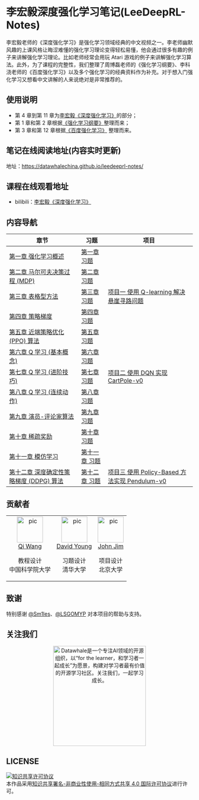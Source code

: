 # 李宏毅深度强化学习笔记(LeeDeepRL-Notes)
李宏毅老师的《深度强化学习》是强化学习领域经典的中文视频之一。李老师幽默风趣的上课风格让晦涩难懂的强化学习理论变得轻松易懂，他会通过很多有趣的例子来讲解强化学习理论。比如老师经常会用玩 Atari 游戏的例子来讲解强化学习算法。此外，为了课程的完整性，我们整理了周博磊老师的《强化学习纲要》、李科浇老师的《百度强化学习》以及多个强化学习的经典资料作为补充。对于想入门强化学习又想看中文讲解的人来说绝对是非常推荐的。

## 使用说明
* 第 4 章到第 11 章为[李宏毅《深度强化学习》](http://speech.ee.ntu.edu.tw/~tlkagk/courses_MLDS18.html)的部分；
* 第 1 章和第 2 章根据[《强化学习纲要》](https://github.com/zhoubolei/introRL)整理而来；
* 第 3 章和第 12 章根据[《百度强化学习》](https://aistudio.baidu.com/aistudio/education/group/info/1335) 整理而来。

## 笔记在线阅读地址(内容实时更新)
地址：https://datawhalechina.github.io/leedeeprl-notes/

## 课程在线观看地址
- bilibili：[李宏毅《深度强化学习》](https://www.bilibili.com/video/BV1MW411w79n)

## 内容导航
| 章节                                                         | 习题                                                         | 项目                                                         |
| ------------------------------------------------------------ | ------------------------------------------------------------ | ------------------------------------------------------------ |
| [第一章 强化学习概述](https://datawhalechina.github.io/leedeeprl-notes/#/chapter1/chapter1) | [第一章 习题](https://datawhalechina.github.io/leedeeprl-notes/#/chapter1/chapter1_questions&keywords) |                                                              |
| [第二章 马尔可夫决策过程 (MDP)](https://datawhalechina.github.io/leedeeprl-notes/#/chapter2/chapter2) | [第二章 习题](https://datawhalechina.github.io/leedeeprl-notes/#/chapter2/chapter2_questions&keywords) |                                                              |
| [第三章 表格型方法](https://datawhalechina.github.io/leedeeprl-notes/#/chapter3/chapter3) | [第三章 习题](https://datawhalechina.github.io/leedeeprl-notes/#/chapter3/chapter3_questions&keywords) | [项目一 使用 Q-learning 解决悬崖寻路问题](https://datawhalechina.github.io/leedeeprl-notes/#/chapter3/project1) |
| [第四章 策略梯度](https://datawhalechina.github.io/leedeeprl-notes/#/chapter4/chapter4) | [第四章 习题](https://datawhalechina.github.io/leedeeprl-notes/#/chapter4/chapter4_questions&keywords) |                                                              |
| [第五章 近端策略优化 (PPO) 算法](https://datawhalechina.github.io/leedeeprl-notes/#/chapter5/chapter5) | [第五章 习题](https://datawhalechina.github.io/leedeeprl-notes/#/chapter5/chapter5_questions&keywords) |                                                              |
| [第六章 Q 学习 (基本概念)](https://datawhalechina.github.io/leedeeprl-notes/#/chapter6/chapter6) | [第六章 习题](https://datawhalechina.github.io/leedeeprl-notes/#/chapter6/chapter6_questions&keywords) |                                                              |
| [第七章 Q 学习 (进阶技巧)](https://datawhalechina.github.io/leedeeprl-notes/#/chapter7/chapter7) | [第七章 习题](https://datawhalechina.github.io/leedeeprl-notes/#/chapter7/chapter7_questions&keywords) | [项目二 使用 DQN 实现 CartPole-v0](https://datawhalechina.github.io/leedeeprl-notes/#/chapter7/project2) |
| [第八章 Q 学习 (连续动作)](https://datawhalechina.github.io/leedeeprl-notes/#/chapter8/chapter8) | [第八章 习题](https://datawhalechina.github.io/leedeeprl-notes/#/chapter8/chapter8_questions&keywords) |                                                              |
| [第九章 演员-评论家算法](https://datawhalechina.github.io/leedeeprl-notes/#/chapter9/chapter9) | [第九章 习题](https://datawhalechina.github.io/leedeeprl-notes/#/chapter9/chapter9_questions&keywords) |                                                              |
| [第十章 稀疏奖励](https://datawhalechina.github.io/leedeeprl-notes/#/chapter10/chapter10) | [第十章 习题](https://datawhalechina.github.io/leedeeprl-notes/#/chapter10/chapter10_questions&keywords) |                                                              |
| [第十一章 模仿学习](https://datawhalechina.github.io/leedeeprl-notes/#/chapter11/chapter11) | [第十一章 习题](https://datawhalechina.github.io/leedeeprl-notes/#/chapter11/chapter11_questions&keywords) |                                                              |
| [第十二章 深度确定性策略梯度 (DDPG) 算法](https://datawhalechina.github.io/leedeeprl-notes/#/chapter12/chapter12) | [第十二章 习题](https://datawhalechina.github.io/leedeeprl-notes/#/chapter12/chapter12_questions&keywords) | [项目三 使用 Policy-Based 方法实现 Pendulum-v0](https://datawhalechina.github.io/leedeeprl-notes/#/chapter12/project3) |
## 贡献者
<table border="0">
  <tbody>
    <tr align="center" >
      <td>
         <a href="https://github.com/qiwang067"><img width="70" height="70" src="https://github.com/qiwang067.png?s=40" alt="pic"></a><br>
         <a href="https://github.com/qiwang067">Qi Wang</a> 
        <p>教程设计<br> 中国科学院大学</p>
      </td>
      <td>
         <a href="https://github.com/yyysjz1997"><img width="70" height="70" src="https://github.com/yyysjz1997.png?s=40" alt="pic"></a><br>
         <a href="https://github.com/yyysjz1997">David Young</a> 
        <p>习题设计 <br> 清华大学</p>
      </td>
      <td>
         <a href="https://github.com/JohnJim0816"><img width="70" height="70" src="https://github.com/JohnJim0816.png?s=40" alt="pic"></a><br>
         <a href="https://github.com/JohnJim0816">John Jim</a>
         <p>项目设计<br> 北京大学</p>
      </td>
    </tr>
  </tbody>
</table>

## 致谢
特别感谢 [@Sm1les](https://github.com/Sm1les)、[@LSGOMYP](https://github.com/LSGOMYP) 对本项目的帮助与支持。

## 关注我们

<div align=center><img src="https://raw.githubusercontent.com/datawhalechina/pumpkin-book/master/res/qrcode.jpeg" width = "250" height = "270" alt="Datawhale是一个专注AI领域的开源组织，以“for the learner，和学习者一起成长”为愿景，构建对学习者最有价值的开源学习社区。关注我们，一起学习成长。"></div>


## LICENSE
<a rel="license" href="http://creativecommons.org/licenses/by-nc-sa/4.0/"><img alt="知识共享许可协议" style="border-width:0" src="https://img.shields.io/badge/license-CC%20BY--NC--SA%204.0-lightgrey" /></a><br />本作品采用<a rel="license" href="http://creativecommons.org/licenses/by-nc-sa/4.0/">知识共享署名-非商业性使用-相同方式共享 4.0 国际许可协议</a>进行许可。


